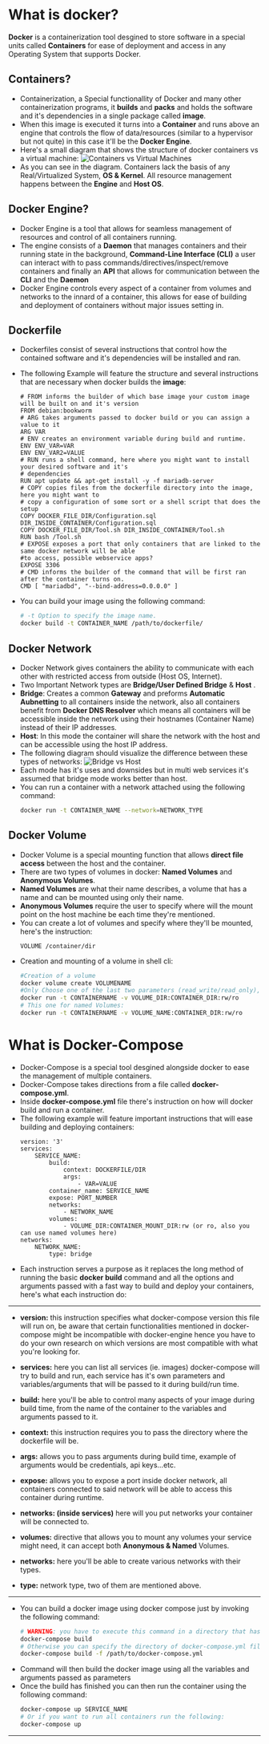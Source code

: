 # What is docker?

**Docker** is a containerization tool desgined to store software in a special units called **Containers** for ease of deployment and access in any Operating System that supports Docker.

## Containers?

- Containerization, a Special functionallity of Docker and many other containerization programs, it **builds** and **packs**  and holds the software and it's dependencies in a single package called **image**. 
-  When this image is executed it turns into a **Container** and runs above an engine that controls the flow of data/resources (similar to a hypervisor but not quite) in this case it'll be the **Docker Engine**.
- Here's a small diagram that shows the structure of docker containers vs a virtual machine:
![Containers vs Virtual Machines](https://cloudblogs.microsoft.com/wp-content/uploads/sites/37/2019/07/Demystifying-containers_image1.png)
- As you can see in the diagram. Containers lack the basis of any Real/Virtualized System, **OS & Kernel**. All resource management happens between the **Engine** and **Host OS**.

## Docker Engine?
- Docker Engine is a tool that allows for seamless management of resources and control of all containers running.
- The engine consists of a **Daemon** that manages containers and their running state in the background, **Command-Line Interface (CLI)** a user can interact with to pass commands/directives/inspect/remove containers and finally an **API** that allows for communication between the **CLI** and the **Daemon**
- Docker Engine controls every aspect of a container from volumes and networks to the innard of a container, this allows for ease of building and deployment of containers without major issues setting in.

## Dockerfile

- Dockerfiles consist of several instructions that control how the contained software and it's dependencies will be installed and ran.
- The following Example will feature the structure and several instructions that are necessary when docker builds the **image**:

   ```docker
   # FROM informs the builder of which base image your custom image will be built on and it's version
  FROM debian:bookworm
   # ARG takes arguments passed to docker build or you can assign a value to it
  ARG VAR
   # ENV creates an environment variable during build and runtime.
  ENV ENV_VAR=VAR
  ENV ENV_VAR2=VALUE
  # RUN runs a shell command, here where you might want to install your desired software and it's
  # dependencies
  RUN apt update && apt-get install -y -f mariadb-server
  # COPY copies files from the dockerfile directory into the image, here you might want to
  # copy a configuration of some sort or a shell script that does the setup
  COPY DOCKER_FILE_DIR/Configuration.sql DIR_INSIDE_CONTAINER/Configuration.sql
  COPY DOCKER_FILE_DIR/Tool.sh DIR_INSIDE_CONTAINER/Tool.sh
  RUN bash /Tool.sh
  # EXPOSE exposes a port that only containers that are linked to the same docker network will be able
  #to access, possible webservice apps?
  EXPOSE 3306
  # CMD informs the builder of the command that will be first ran after the container turns on.
  CMD [ "mariadbd", "--bind-address=0.0.0.0" ]
   ```
- You can build your image using the following command:
	```bash
	# -t Option to specify the image name.
	docker build -t CONTAINER_NAME /path/to/dockerfile/
	```

## Docker Network

- Docker Network gives containers the ability to communicate with each other with restricted access from outside (Host OS, Internet).
- Two Important Network types are **Bridge/User Defined Bridge** & **Host** .
- **Bridge**: Creates a common **Gateway** and preforms **Automatic Aubnetting** to all containers inside the network, also all containers benefit from **Docker DNS Resolver** which means all containers will be accessible inside the network using their hostnames (Container Name) instead of their IP addresses.
- **Host**: In this mode the container will share the network with the host and can be accessible using the host IP address.
- The following diagram should visualize the difference between these types of networks:
![Bridge vs Host](https://i.imgur.com/BE6wavU.png)
- Each mode has it's uses and downsides but in multi web services it's assumed that bridge mode works better than host.
- You can run a container with a network attached using the following command:
	```bash
	docker run -t CONTAINER_NAME --network=NETWORK_TYPE
	```

## Docker Volume
- Docker Volume is a special mounting function that allows **direct file access** between the host and the container.
- There are two types of volumes in docker: **Named Volumes** and **Anonymous Volumes**.
- **Named Volumes** are what their name describes, a volume that has a name and can be mounted using only their name.
- **Anonymous Volumes** require the user to specify where will the mount point on the host machine be each time they're mentioned.
- You can create a lot of volumes and specify where they'll be mounted, here's the instruction:
	```docker
	VOLUME /container/dir
	```
- Creation and mounting of a volume in shell cli:
	```bash
	#Creation of a volume
	docker volume create VOLUMENAME
	#Only Choose one of the last two parameters (read_write/read_only), -v to specify the mount points
	docker run -t CONTAINERNAME -v VOLUME_DIR:CONTAINER_DIR:rw/ro
	# This one for named Volumes:
	docker run -t CONTAINERNAME -v VOLUME_NAME:CONTAINER_DIR:rw/ro
	```

# What is Docker-Compose

- Docker-Compose is a special tool desgined alongside docker to ease the management of multiple containers.
- Docker-Compose takes directions from a file called **docker-compose.yml**.
- Inside **docker-compose.yml** file there's instruction on how will docker build and run a container.
- The following example will feature important instructions that will ease building and deploying containers:
	```docker-compose
	version: '3'
	services:
		SERVICE_NAME:
			build:
				context: DOCKERFILE/DIR
				args:
					- VAR=VALUE
			container_name: SERVICE_NAME
			expose: PORT_NUMBER
			networks:
				- NETWORK_NAME
			volumes:
				- VOLUME_DIR:CONTAINER_MOUNT_DIR:rw (or ro, also you can use named volumes here)
	networks:
		NETWORK_NAME:
			type: bridge
	```
- Each instruction serves a purpose as it replaces the long method of running the basic **docker build** command and all the options and arguments passed with a fast way to build and deploy your containers, here's what each instruction do:
****
- **version:** this instruction specifies what docker-compose version this file will run on, be aware that certain functionalities mentioned in docker-compose might be incompatible with docker-engine hence you have to do your own research on which versions are most compatible with what you're looking for.

- **services:** here you can list all services (ie. images) docker-compose will try to build and run, each service has it's own parameters and variables/arguments that will be passed to it during build/run time.

- **build:** here you'll be able to control many aspects of your image during build time, from the name of the container to the variables and arguments passed to it.

- **context:** this instruction requires you to pass the directory where the dockerfile will be.

- **args:** allows you to pass arguments during build time, example of arguments would be credentials, api keys...etc.

- **expose:** allows you to expose a port inside docker network, all containers connected to said network will be able to access this container during runtime.

- **networks: (inside services)** here will you put networks your container will be connected to.

- **volumes:** directive that allows you to mount any volumes your service might need, it can accept both **Anonymous & Named** Volumes.

- **networks:** here you'll be able to create various networks with their types.

- **type:** network type, two of them are mentioned above.
****
- You can build a docker image using docker compose just by invoking the following command:
	```bash
	# WARNING: you have to execute this command in a directory that has a docker-compose.yml file
	docker-compose build
 	# Otherwise you can specify the directory of docker-compose.yml file.
	docker-compose build -f /path/to/docker-compose.yml
	```
- Command will then build the docker image using all the variables and arguments passed as parameters
- Once the build has finished you can then run the container using the following command:
	```bash
	docker-compose up SERVICE_NAME
	# Or if you want to run all containers run the following:
	docker-compose up
	```
****

